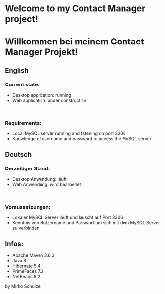 <h1>Welcome to my Contact Manager project!</h1>
<h1>Willkommen bei meinem Contact Manager Projekt!</h1>

<h2>English</h2>

<h3>Current state:</h3>
<ul><li>Desktop application: running</li>
<li>Web application: under construction</li></ul>
<br/>
<h3>Requirements:</h3>
<ul><li>Local MySQL server running and listening on port 3306</li>
<li>Knowledge of username and password to access the MySQL server</li></ul>

<h2>Deutsch</h2>

<h3>Derzeitiger Stand:</h3>
<ul><li>Desktop Anwendung: läuft</li>
<li>Web Anwendung: wird bearbeitet</li></ul>
<br/>
<h3>Voraussetzungen:</h3>
<ul><li>Lokaler MySQL Server läuft und lauscht auf Port 3306</li>
<li>Kenntnis von Nutzername und Passwort um sich mit dem MySQL Server zu verbinden</li></ul>

<h2>Infos:</h2>
<ul><li>Apache Maven 3.6.2</li>
<li>Java 8</li>
<li>Hibernate 5.4</li>
<li>PrimeFaces 7.0</li>
<li>NetBeans 8.2</li></ul>



by Mirko Schulze